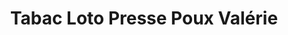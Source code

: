 ---
title: "Tabac Loto Presse Poux Valérie"
url: /maureilhan/tabac-loto-presse-poux-valerie/
shop: marchand de journaux
---